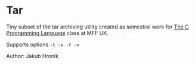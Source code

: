 # Tar

Tiny subset of the tar archiving utility created as semestral work for [The C Programming Language](https://devnull-cz.github.io/c-prog-lang/) class at MFF UK.

Supports options `-t -x -f -v`

Author: Jakub Hroník
